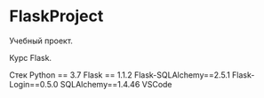 # FlaskProject

Учебный проект.

Курс Flask.

Стек
Python == 3.7
Flask == 1.1.2
Flask-SQLAlchemy==2.5.1
Flask-Login==0.5.0
SQLAlchemy==1.4.46
VSCode
